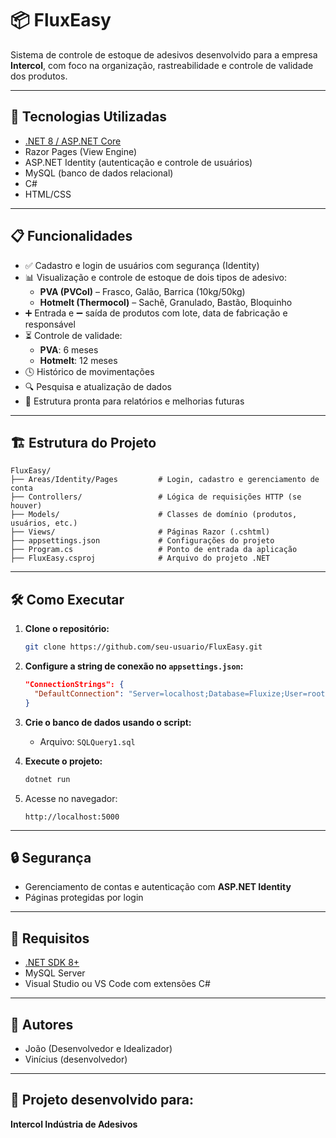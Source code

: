 
# 📦 FluxEasy

Sistema de controle de estoque de adesivos desenvolvido para a empresa **Intercol**, com foco na organização, rastreabilidade e controle de validade dos produtos.

---

## 🚀 Tecnologias Utilizadas

- [.NET 8 / ASP.NET Core](https://dotnet.microsoft.com/)
- Razor Pages (View Engine)
- ASP.NET Identity (autenticação e controle de usuários)
- MySQL (banco de dados relacional)
- C#
- HTML/CSS

---

## 📋 Funcionalidades

- ✅ Cadastro e login de usuários com segurança (Identity)
- 📊 Visualização e controle de estoque de dois tipos de adesivo:
  - **PVA (PVCol)** – Frasco, Galão, Barrica (10kg/50kg)
  - **Hotmelt (Thermocol)** – Sachê, Granulado, Bastão, Bloquinho
- ➕ Entrada e ➖ saída de produtos com lote, data de fabricação e responsável
- ⏳ Controle de validade:
  - **PVA**: 6 meses
  - **Hotmelt**: 12 meses
- 🕓 Histórico de movimentações
- 🔍 Pesquisa e atualização de dados
- 🧾 Estrutura pronta para relatórios e melhorias futuras

---

## 🏗️ Estrutura do Projeto

```
FluxEasy/
├── Areas/Identity/Pages         # Login, cadastro e gerenciamento de conta
├── Controllers/                 # Lógica de requisições HTTP (se houver)
├── Models/                      # Classes de domínio (produtos, usuários, etc.)
├── Views/                       # Páginas Razor (.cshtml)
├── appsettings.json             # Configurações do projeto
├── Program.cs                   # Ponto de entrada da aplicação
├── FluxEasy.csproj              # Arquivo do projeto .NET
```

---

## 🛠️ Como Executar

1. **Clone o repositório:**

   ```bash
   git clone https://github.com/seu-usuario/FluxEasy.git
   ```

2. **Configure a string de conexão no `appsettings.json`:**

   ```json
   "ConnectionStrings": {
     "DefaultConnection": "Server=localhost;Database=Fluxize;User=root;Password=sua_senha;"
   }
   ```

3. **Crie o banco de dados usando o script:**

   - Arquivo: `SQLQuery1.sql`

4. **Execute o projeto:**

   ```bash
   dotnet run
   ```

5. Acesse no navegador:

   ```
   http://localhost:5000
   ```

---

## 🔒 Segurança

- Gerenciamento de contas e autenticação com **ASP.NET Identity**
- Páginas protegidas por login

---

## 📌 Requisitos

- [.NET SDK 8+](https://dotnet.microsoft.com/download)
- MySQL Server
- Visual Studio ou VS Code com extensões C#

---

## 🤝 Autores

- João (Desenvolvedor e Idealizador)
- Vinícius (desenvolvedor)


---

## 🏢 Projeto desenvolvido para:
**Intercol Indústria de Adesivos**
